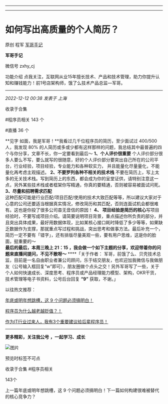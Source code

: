 ----------------------------------------
----------------------------------------
#  如何写出高质量的个人简历？

原创 程军  [ 军哥手记 ](javascript:void\(0\);)

**军哥手记** ![]()

微信号 zxhy_cj

功能介绍 点我关注，互联网从业15年擅长技术、产品和技术管理，助力你提升认知和赚钱能力！前1号店架构师，饿了么技术产品总监—军哥。

____

_2022-12-12 00:38_ _发表于 上海_

收录于合集

#程序员相关 143 个

#直播 36 个

**见字 如面，我是军哥！**我看过几千位程序员的简历，至少面试过 400/500 人，我发现 80%
的人简历或多或少都有这样那样的问题，我总结其中最普遍的四个与你分享，文章不长，你一定要看到最后～ **1、个人评价很重要**
个人评价部分很多人要么不写，要么就写的很随意，好的个人评价部分要突出自己所在的公司平台，行业经验，项目经验，专业能力和各种软实力，
并且能量化尽量量化，不能量化再考虑主观描述。 **2、不要罗列各种不相关的技术栈**
不要在简历上，写上太多的无关技术栈。写到简历上的东西，都会成为你的呈堂证供，请特别注意这一点，另外某些技术栈或者框架你写精通，你真的要精通，否则被容易被面试问死。
**3、尽量和招聘需求匹配**  
这种匹配可能是行业匹配/项目匹配/使用的技术大致匹配等等，所以建议大家对于心意的公司还要适当根据真实情况，修改简历和其匹配，否则连面试机会都很难有。这也是你投了很多公司杳无音信的原因！
**4、
项目经验是简历的核心**写项目经验时，不要写成项目介绍。请简要说明项目背景，重点描述你所负责的部分，并且突出具体成果，最好用数据体现，比如某核心接口耗时降低了多少等等，如果缺乏数据作为支撑，那就重点写过程和挑战，突出思考和做事方法。最后补充一个，简历一定不要有「错字」，还有排版尽量美观一些，要有用户思维，这是你的脸面，挺重要的～  
 **最后的最后，本周三晚上 21：15 ，我会做一个如下主题的分享，欢迎带着你的问题来直播间提问，不见不散呀～** ****「关于作者：
军哥，前饿了么、贝壳技术总监，目前是一名自由职业者兼公司顾问，乐于结交朋友，也欢迎加我微信与我做朋友（公号输入框回复“w”即可），朋友圈做个点头之交！另外军哥写了一些，关于个人如何快速成长、深度思考、程序员或产品经理能力模型、架构，OKR干货，技术管理等电子书资料，公号后台回复
**“9”** 获取，不谢。」

以往热文推荐：

[年底或明年想跳槽，这 9
个问题必须搞明白！](http://mp.weixin.qq.com/s?__biz=MzA3MDU2MjM4Ng==&mid=2247497161&idx=1&sn=72607a63552a7e8ff98e9fa81ae34323&chksm=9f3852f4a84fdbe288235664d10234ce8ed5e6a06613dfba16d0d4beafef68f5a80a6d718ef1&scene=21#wechat_redirect)  

[程序员为什么越老越贬值？！](http://mp.weixin.qq.com/s?__biz=MzA3MDU2MjM4Ng==&mid=2247497137&idx=1&sn=453487a5b8ab4968da9bc4ba1528b88b&chksm=9f38528ca84fdb9ac647d2cc61b5232d6a8d6d7bcfd111c90bae0456b2fa66b27c358d1d6588&scene=21#wechat_redirect)

[作为IT行业过来人，我有3个重要建议给后辈程序员！](http://mp.weixin.qq.com/s?__biz=MzA3MDU2MjM4Ng==&mid=2247497121&idx=1&sn=053f9ce975a1a10cba79931889341b6c&chksm=9f38529ca84fdb8aa090f60978ba6176d1b3b0972f65cf36448fcda843999179dca897127443&scene=21#wechat_redirect)

  

* * *

  

 **更多精彩，关注我公号** **，一起学习、成长**

![图片](https://mmbiz.qpic.cn/mmbiz_png/b96CibCt70iaajvl7fD4ZCicMcjhXMp1v6UibM134tIsO1j5yqHyNhh9arj090oAL7zGhRJRq6cFqFOlDZMleLl4pw/640?wx_fmt=png)

预览时标签不可点

收录于合集 #程序员相关

143个

上一篇年底或明年想跳槽，这 9 个问题必须搞明白！下一篇如何构建很难被替代的核心竞争力？


